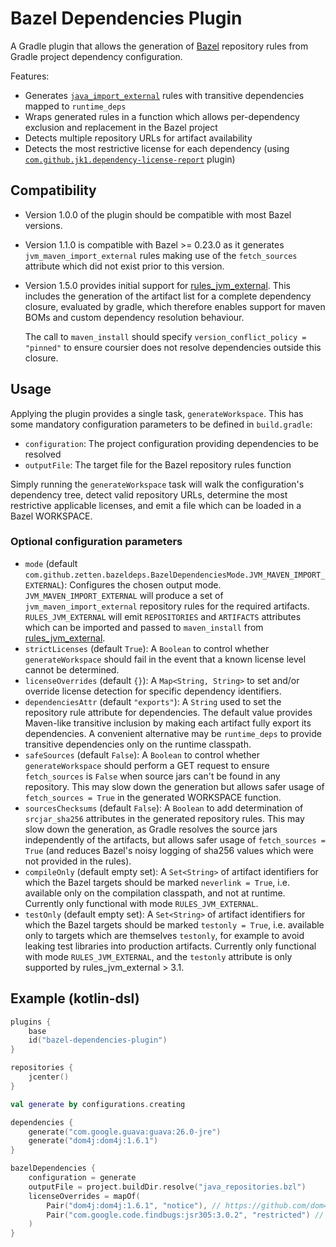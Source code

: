 # Bazel Dependencies Plugin

A Gradle plugin that allows the generation of [Bazel][1] repository rules from
Gradle project dependency configuration.

Features:
* Generates [`java_import_external`][2] rules with transitive dependencies
  mapped to `runtime_deps`
* Wraps generated rules in a function which allows per-dependency exclusion and
  replacement in the Bazel project
* Detects multiple repository URLs for artifact availability
* Detects the most restrictive license for each dependency (using
  [`com.github.jk1.dependency-license-report`][3] plugin)

## Compatibility

* Version 1.0.0 of the plugin should be compatible with most Bazel versions.
* Version 1.1.0 is compatible with Bazel &gt;= 0.23.0 as it generates
  `jvm_maven_import_external` rules making use of the `fetch_sources` attribute
  which did not exist prior to this version.
* Version 1.5.0 provides initial support for [rules_jvm_external][4]. This
  includes the generation of the artifact list for a complete dependency
  closure, evaluated by gradle, which therefore enables support for maven BOMs
  and custom dependency resolution behaviour.
  
  The call to `maven_install` should specify `version_conflict_policy = "pinned"`
  to ensure coursier does not resolve dependencies outside this closure.

## Usage

Applying the plugin provides a single task, `generateWorkspace`. This has some
mandatory configuration parameters to be defined in `build.gradle`:

* `configuration`: The project configuration providing dependencies to be
  resolved
* `outputFile`: The target file for the Bazel repository rules function

Simply running the `generateWorkspace` task will walk the configuration's
dependency tree, detect valid repository URLs, determine the most restrictive
applicable licenses, and emit a file which can be loaded in a Bazel WORKSPACE.

### Optional configuration parameters

* `mode` (default `com.github.zetten.bazeldeps.BazelDependenciesMode.JVM_MAVEN_IMPORT_EXTERNAL`):
  Configures the chosen output mode. `JVM_MAVEN_IMPORT_EXTERNAL` will produce
  a set of `jvm_maven_import_external` repository rules for the required
  artifacts. `RULES_JVM_EXTERNAL` will emit `REPOSITORIES` and `ARTIFACTS`
  attributes which can be imported and passed to `maven_install` from
  [rules_jvm_external][4].
* `strictLicenses` (default `True`): A `Boolean` to control whether
  `generateWorkspace` should fail in the event that a known license level
  cannot be determined.
* `licenseOverrides` (default `{}`): A `Map<String, String>` to set and/or
  override license detection for specific dependency identifiers.
* `dependenciesAttr` (default `"exports"`): A `String` used to set the
  repository rule attribute for dependencies. The default value provides
  Maven-like transitive inclusion by making each artifact fully export its
  dependencies. A convenient alternative may be `runtime_deps` to provide
  transitive dependencies only on the runtime classpath.
* `safeSources` (default `False`): A `Boolean` to control whether 
  `generateWorkspace` should perform a GET request to ensure `fetch_sources`
  is `False` when source jars can't be found in any repository. This may
  slow down the generation but allows safer usage of `fetch_sources = True`
  in the generated WORKSPACE function.
* `sourcesChecksums` (default `False`): A `Boolean` to add determination of
  `srcjar_sha256` attributes in the generated repository rules. This may slow
  down the generation, as Gradle resolves the source jars independently of the
  artifacts, but allows safer usage of `fetch_sources = True` (and reduces
  Bazel's noisy logging of sha256 values which were not provided in the rules).
* `compileOnly` (default empty set): A `Set<String>` of artifact identifiers
  for which the Bazel targets should be marked `neverlink = True`, i.e.
  available only on the compilation classpath, and not at runtime. Currently
  only functional with mode `RULES_JVM_EXTERNAL`.
* `testOnly` (default empty set): A `Set<String>` of artifact identifiers
  for which the Bazel targets should be marked `testonly = True`, i.e.
  available only to targets which are themselves `testonly`, for example to
  avoid leaking test libraries into production artifacts. Currently only
  functional with mode `RULES_JVM_EXTERNAL`, and the `testonly` attribute is
  only supported by rules_jvm_external &gt; 3.1.

## Example (kotlin-dsl)

```kotlin
plugins {
    base
    id("bazel-dependencies-plugin")
}

repositories {
    jcenter()
}

val generate by configurations.creating

dependencies {
    generate("com.google.guava:guava:26.0-jre")
    generate("dom4j:dom4j:1.6.1")
}

bazelDependencies {
    configuration = generate
    outputFile = project.buildDir.resolve("java_repositories.bzl")
    licenseOverrides = mapOf(
        Pair("dom4j:dom4j:1.6.1", "notice"), // https://github.com/dom4j/dom4j/blob/master/LICENSE
        Pair("com.google.code.findbugs:jsr305:3.0.2", "restricted") // overrides "notice"
    )
}
```

[1]: https://bazel.build
[2]: https://github.com/bazelbuild/bazel/blob/master/tools/build_defs/repo/java.bzl
[3]: https://github.com/jk1/Gradle-License-Report
[4]: https://github.com/bazelbuild/rules_jvm_external
